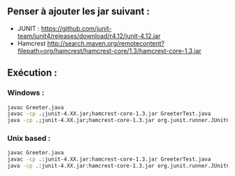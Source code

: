 ## Penser à ajouter les jar suivant :

- JUNIT : https://github.com/junit-team/junit4/releases/download/r4.12/junit-4.12.jar
- Hamcrest http://search.maven.org/remotecontent?filepath=org/hamcrest/hamcrest-core/1.3/hamcrest-core-1.3.jar



## Exécution :

### Windows :

```bash
javac Greeter.java
javac -cp .;junit-4.XX.jar;hamcrest-core-1.3.jar GreeterTest.java
java -cp .;junit-4.XX.jar;hamcrest-core-1.3.jar org.junit.runner.JUnitCore GreeterTest
```

### Unix based :

```bash
javac Greeter.java
javac -cp .:junit-4.XX.jar:hamcrest-core-1.3.jar GreeterTest.java
java -cp .:junit-4.XX.jar:hamcrest-core-1.3.jar org.junit.runner.JUnitCore GreeterTest